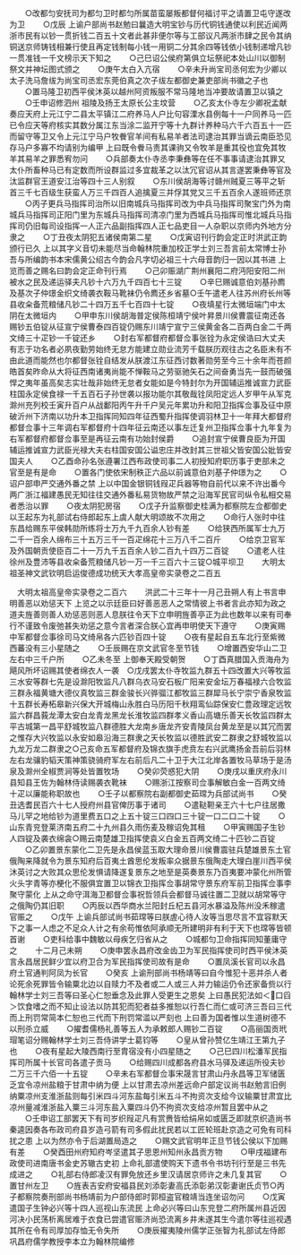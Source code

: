 <!-- { "loadSidebar": true } -->
　　○改都匀安抚司为都匀卫时都匀所属苗蛮屡叛都督何福讨平之请置卫屯守遂改为卫
　　○戊辰  上谕户部尚书赵勉曰曩造大明宝钞与历代铜钱通使以利民近闻两浙市民有以钞一贯折钱二百五十文者此甚非便尔等与工部议凡两浙市肆之民令其纳铜送京师铸钱相兼行使且再定钱制每小钱一用铜二分其余四等钱依小钱制递增凡钞一贯准钱一千文榜示天下知之
　　○己巳诏公侯府第俱立坛祭祀本处山川以御制祭文并神坛图式颁之
　　○庚午太白入亢宿
　　○辛未升尚宝司丞何宏为少卿以太子洗马詹绂为尚宝司丞宏东莞伯真之次子绂左都御史兼吏部尚书徽之子也
　　○置马隆卫初西平侯沐英以越州阿资叛服不常马隆地当冲要故请置卫以镇之
　　○壬申诏修泗州  祖陵及扬王太原长公主坟营
　　○乙亥太仆寺左少卿祝孟献奏应天府上元江宁二县太平镇江二府养马人户比句容溧水县例每十一户同养马一匹已令应天等府核实其数分属江东当涂二监开宁等十九群计养种马六千六百五十一匹而留守等卫又令上元江宁马户牧餋官羊间有私易羊者法司逮治其罪当谪云南臣恐见存马户多寡不均请别为编甲  上曰既令餋马责其课驹又令牧羊是重其役也宜免其牧羊其易羊之罪悉宥勿问
　　○兵部奏太仆寺丞李秉彝等在任不事事请逮治其罪又太仆所畜种马已有定数而所设群监过多宜裁革之以汰冗官诏从其言遂罢秉彝等官及汰监群官王道安江治等四十三人别叙
　　○东川侯胡海等讨赣州贼夏三等平之斩首三千七百级生获蛮人万三千四百人追擒夏三并俘其党又三千五百余人遂班师还京
　　○丙子更兵马指挥司治所以旧南城兵马指挥司改为中兵马指挥司聚宝门外为南城兵马指挥司正阳门里为东城兵马指挥司清凉门里为西城兵马指挥司惟北城兵马指挥司仍旧每司设指挥一人正六品副指挥四人正七品吏目一人杂职以京师内外地方分隶之
　　○丁丑夜太阴犯五诸侯南第二星
　　○戊寅诏刊行韵会定正时洪武正韵颁行已久  上以其字义音切未能尽当命翰林院重加校正学士刘三吾言前太常博士孙吾与所编韵书本宋儒黄公绍古今韵会凡字切必祖三十六母音韵归一因以其书进  上览而善之赐名曰韵会定正命刊行焉
　　○己卯赈湖广荆州襄阳二府沔阳安阳二州被水之民及递运驿夫凡钞十六万九千四百七十三锭
　　○辛巳赐诚意伯刘基孙廌及基次子仲璟金织文绮袭衣鞍马靴袜仍令廌还乡省墓○壬午遣老人往苏州府长州等县收籴备荒粮储凡钞二十四万五千七百四十七锭
　　○夜填星行太微垣端门中太阴在太微垣内
　　○甲申东川侯胡海普定侯陈桓靖宁侯叶昇景川侯曹震征南还各赐钞五伯锭从征宣宁侯曹泰四百锭仍赐东川靖宁宣宁三侯黄金各二百两白金二千两文绮三十疋钞一千锭还乡
　　○封右军都督府都督佥事张铨为永定侯诰曰大丈夫有志于功名者必夙夜勤劳始终无怠方能建立勋业流芳千载朕历观往古之名臣未有不由此道而能然也尔都督张铨自结发从朕渡江东征西讨数著勋劳至今三十余年而苍颜皓首矣昨命从大将征西南诸夷尚能不惮鞍马之劳驱驰矢石之间奋勇当先一鼓而破强悍之夷年虽高矣志实壮哉非始终无怠者女能如是今特封尔为开国辅运推诚宣力武臣柱国永定侯食禄一千五百石子孙世袭以报功能尔其敬哉铨凤阳定远人岁甲午从军克滁州充列校壬寅升百户从战鄱阳丙午升千户吴元年累功升和阳卫指挥佥事及征中原破沂州下济南以功升本卫指挥同知四年征西蜀升指挥使调羽林卫十一年拜大都督府都督佥事十三年调右军都督府十四年征云南还以事左迁复州卫指挥佥事十九年复为右军都督府都督佥事至是再征云南有功始封侯爵
　　○追封宣宁侯曹良臣为开国辅运推诚宣力武臣光禄大夫右柱国安国公谥忠庄并改封其三世祖父皆安国公妣皆安国夫人
　　○乙酉命孙名张遵署江西布政使司事二人初授知府职历事于吏部未之官至是有是命
　　○置各门使依宋制秩正六品以前诚意伯刘基子仲璟为之
　　○诏户部申严交通外番之禁  上以中国金银铜钱叚疋兵器等物自前代以来不许出番今两广浙江福建愚民无知往往交通外番私易货物故严禁之沿海军民官司纵令私相交易者悉治以罪
　　○夜太阴犯房宿
　　○戊子升监察御史桂满为都察院左佥都御史  以王起东为礼部试右侍郎起东上虞人献大明颂故不次用之
　　○命行人张时中往东昌给赐东平侯韩勋所练将士万九千九百余人钞有差
　　○给狭西所属军士九万二千一百余人绵布三十五万三千一百疋绵花十三万八千二百斤
　　○给京卫官军及外国朝贡使臣百二十一万九千五百余人钞二百九十四万二百锭
　　○遣老人往徐州及豊沛等县收籴备荒粮储凡钞一万一千三百六十三锭○城平坝卫
　　大明太祖圣神文武钦明启运俊德成功统天大孝高皇帝实录卷之二百五



　大明太祖高皇帝实录卷之二百六
　　洪武二十三年十一月己丑朔人有上书言申明善恶以劝惩天下  上览之以示廷臣曰好善恶恶人之常情彼上书者言此亦知为政之道夫旌善则善人劝惩恶则恶人息朕往令天下立申明旌善亭正为此也数年以来有司奉行不谨致令废弛甚失劝惩之意今言者深合朕心宜再申明使天下遵守
　　○庚寅赐中军都督佥事徐司马文绮帛各六匹钞百四十锭
　　○夜有星起自五车北行至紫微西蕃没有三小星随之
　　○壬辰赐在京文武官冬至节钱
　　○增置西安华山二卫左右中三千户所
　　○乙未冬至  上御奉天殿受朝贺
　　○丁酉真腊国入贡海舟为飓风所坏诏赐其使者绵衣人一袭　○戊戌罢太仆寺牧监九群五十四改置大兴等牧监三水安等群七先是设滁阳牧监凡八群乌衣马安石板广阳来安金坛万春福禄六合牧监三群永福黄塘大德仪真牧监三群金骏长兴骅骝江都牧监三群犀马长宁崇宁香泉牧监十五群长寿柘皋新兴保大开城梅山永胜白马历阳千秋翔鸾仙踪保安仁豊政理定远牧监六群昌莪龙潭太安白龙青龙黑龙长淮牧监四群孝义香山高塘乐善天长牧监四群太平古城第一昌平舒城牧监八群德胜大龙南乡唐龙齐安青陵凤台黄龙至是以其冗而罢之惟存大兴牧监以永安如皋沿海三群隶之天长牧监以德胜武安二群隶之舒城牧监以九龙万龙二群隶之○己亥命五军都督府及锦衣旗手虎贲左右兴武鹰扬金吾前后羽林左右龙骧豹韬天策神策骁骑府军左右前后凡二十卫于大江北岸各置牧马草场于是汤泉及滁州全椒贾涧等处皆置牧场
　　○癸卯荧惑犯大阴
　　○庚戌以重庆府永川县知县王佐为翰林侍读赐袭衣靴袜
　　○赐浙江按察司佥事解敏白金一百两文绮十疋以廉能称职故也
　　○壬子以都察院右副都御史茹瑺为兵部试尚书
　　○癸丑选耆民百六十七人授府州县官俾历事于诸司
　　○遣鞑靼亲王六十七户往居撒马儿罕之地给钞为道里费五口之上五十锭三口四口三十锭一口二口二十锭
　　○山东青兖登莱济南五府二十九州县久雨伤麦及稼诏免其租
　　○甲寅赐国子生钞人四锭及袭衣绵衾○赐云南楚雄卫指挥使袁义白金五百两文绮二十匹钞二百锭
　　○乙卯置景东蒙化二卫先是永昌侯蓝玉取大理命景川侯曹震驻兵楚雄景东土官俄陶来降就令为景东知府后百夷土酋思伦发叛率众据景东俄陶走大理白崖川西平侯沐英讨之大败其众思伦发惧请降遂复景东之地至是英奏景东乃百夷要冲蒙化州所管火头字青等亦梗化不服俱宜置卫以锦衣卫指挥佥事胡常守景东府军前卫指挥佥事李聚守蒙化  上从之命守洱海卫都督佥事祝哲领兵会都督马诚往置二卫就以胡常等守之俄陶仍其旧职
　　○丙辰以西华商水兰阳封丘杞五县河水暴溢及陈州没禾稼遣官赈之
　　○戊午  上谕兵部试尚书茹瑺等曰朕虗心待人汝等当思尽言不宜容默天下之事一人虑之不足众人计之有余苟惟依阿承顺无所建明非有利于天下也瑺等皆顿首谢
　　○吏科给事中魏敏以母疾乞归省从之
　　○城都匀卫命指挥同知董庸守之
　　十二月己未朔
　　○庚申罢永昌府改金齿卫为军民指挥使司时西平侯沐英言永昌居民鲜少宜以府卫合为军民指挥使司故有是命
　　○置凤溪长官司以永昌府土官通判阿凤为长官
　　○癸亥  上谕刑部尚书杨靖等曰自今惟犯十恶并杀人者论死余死罪皆令输粟北边以自赎力不及者或二人或三人并力输运仍令还家备赀以行翰林学士刘三吾等曰圣心仁恕垂念及此罪人受更生之恩矣  上曰愚民犯法如＜口舀＞饮食嗜之而不知止设法以防其犯而犯者益多推恕以行吾仁而仁或可济三吾曰三代而上刑罚常简本仁恕也三代而下刑罚常滥以严刻也    上曰善为国者惟以生道树德不以刑杀立威
　　○擢耆儒杨礼善等五人为承敕郎人赐钞二百锭
　　○高丽国贡玳瑁笔诏分赐翰林学士刘三吾侍讲学士葛钧等
　　○皇从曾孙赞亿生靖江王第九子也
　　○夜有星起大陵西南行至胄宿没有小四星随之
　　○己巳四川松潘军民指挥司所属十长官司各遣子贡马
　　○给赐四川成都各府县水马驿及递运所役夫钞二万三千六佰一十五锭
　　○辛未右军都督佥事宋晟言甘肃山丹永昌等卫军储匮乏宜令凉州盐粮于甘肃中纳为便  上以甘肃去凉州差远命户部定议尚书赵勉言旧例纳粟凉州支淮浙盐则每引米四斗河东盐每引米五斗不拘资次支给今议输粟甘肃宜比凉州量减淮浙盐入粟三斗河东盐入粟四斗仍不拘资次支给凉州暂且罢中从之
　　○壬申诏工部罢天下有司岁织叚疋凡有赏赉皆给绢帛如或匮乏即就京织造尚书秦逵因奏各布政司府县岁造弓箭有司多假此扰民若以工匠轮班赴京造之可免有司科扰之患  上以为然亦令于后湖置局造之
　　○赐文武官明年正旦节钱公侯以下加赐有差
　　○癸酉田州府知府岑坚遣其子思恩州知州永昌贡方物
　　○甲戌福建布政使司进南唐书金史苏辙古史初  上命礼部遣使购天下遗书令书坊刊行至是三书先成进之
　　○礼部右侍郎凌汉有罪免放还乡里汉请居京师许之未几复其官
　　○置甘州左卫
　　○旌表吉安府安福县民刘添彰妻高氏添彰弟汉彰妻谢氏贞节○丙子都察院奏刑部尚书杨靖前为户部侍郎时郭桓盗官粮靖当连坐诏勿问
　　○戊寅遣国子生钟必兴等十四人巡视山东流民  上命必兴等曰山东兖登二府所属州县近因河决小民荡析离居难于衣食已尝遣官赈济尚恐流离乡井未遂其生今遣尔等往巡视遇其所在令有司厚加存恤无令失所
　　○庚辰擢夷陵州儒学正张智为礼部试左侍郎巩昌府儒学教授李本立为翰林院编修
